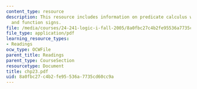 ```yaml
---
content_type: resource
description: This resource includes information on predicate calculus with identity
  and function signs.
file: /media/courses/24-241-logic-i-fall-2005/8a0fbc27c4b2fe95536a7735cd60cc9a_chp23.pdf
file_type: application/pdf
learning_resource_types:
- Readings
ocw_type: OCWFile
parent_title: Readings
parent_type: CourseSection
resourcetype: Document
title: chp23.pdf
uid: 8a0fbc27-c4b2-fe95-536a-7735cd60cc9a
---
```

